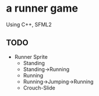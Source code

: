
# a runner game

Using C++, SFML2



## TODO

* Runner Sprite
	- Standing
	- Standing->Running
	- Running
	- Running->Jumping->Running
	- Crouch-Slide
